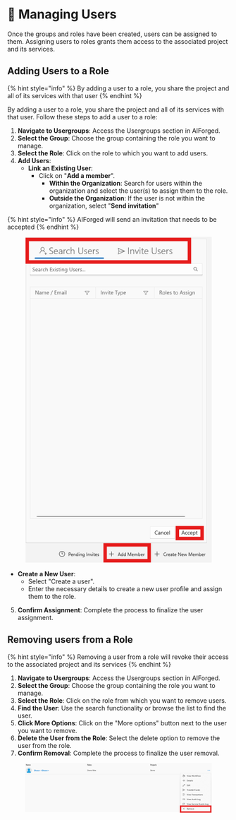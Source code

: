 # 👤 Managing Users

Once the groups and roles have been created, users can be assigned to them. Assigning users to roles grants them access to the associated project and its services.

## Adding Users to a Role

{% hint style="info" %}
By adding a user to a role, you share the project and all of its services with that user
{% endhint %}

By adding a user to a role, you share the project and all of its services with that user. Follow these steps to add a user to a role:

1. **Navigate to Usergroups**: Access the Usergroups section in AIForged.
2. **Select the Group**: Choose the group containing the role you want to manage.
3. **Select the Role**: Click on the role to which you want to add users.
4. **Add Users**:
   * **Link an Existing User**:
     * Click on "**Add a member**".
       * **Within the Organization**: Search for users within the organization and select the user(s) to assign them to the role.
       * **Outside the Organization**: If the user is not within the organization, select "**Send invitation**"&#x20;

{% hint style="info" %}
AIForged will send an invitation that needs to be accepted
{% endhint %}

<figure><img src="../.gitbook/assets/image (6).png" alt=""><figcaption></figcaption></figure>

* **Create a New User**:
  * Select "Create a user".
  * Enter the necessary details to create a new user profile and assign them to the role.

5. **Confirm Assignment**: Complete the process to finalize the user assignment.



## Removing users from a Role

{% hint style="info" %}
Removing a user from a role will revoke their access to the associated project and its services
{% endhint %}

1. **Navigate to Usergroups**: Access the Usergroups section in AIForged.
2. **Select the Group**: Choose the group containing the role you want to manage.
3. **Select the Role**: Click on the role from which you want to remove users.
4. **Find the User**: Use the search functionality or browse the list to find the user.
5. **Click More Options**: Click on the "More options" button next to the user you want to remove.
6. **Delete the User from the Role**: Select the delete option to remove the user from the role.
7. **Confirm Removal**: Complete the process to finalize the user removal.

<figure><img src="../.gitbook/assets/image (7).png" alt=""><figcaption></figcaption></figure>

